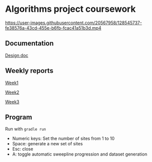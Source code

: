 # Algorithms project coursework

https://user-images.githubusercontent.com/20567958/128545737-fe38576a-43cd-455e-b6fb-fcac41a51b3d.mp4

## Documentation

[Design doc](https://github.com/chzesa/tiralabra/blob/master/docs/design.md)

## Weekly reports

[Week1](https://github.com/chzesa/tiralabra/blob/master/reports/week1.md)

[Week2](https://github.com/chzesa/tiralabra/blob/master/reports/week2.md)

[Week3](https://github.com/chzesa/tiralabra/blob/master/reports/week3.md)

## Program

Run with `gradle run`

* Numeric keys: Set the number of sites from 1 to 10
* Space: generate a new set of sites
* Esc: close
* A: toggle automatic sweepline progression and dataset generation
